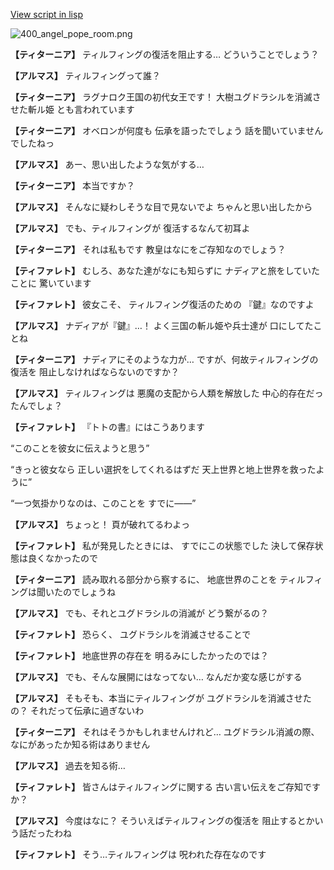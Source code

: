 [View script in lisp](../scripts/100502020.txt)

![400_angel_pope_room.png](../images/backgrounds/400_angel_pope_room.png)

**【ティターニア】**
ティルフィングの復活を阻止する…
どういうことでしょう？

**【アルマス】**
ティルフィングって誰？

**【ティターニア】**
ラグナロク王国の初代女王です！
大樹ユグドラシルを消滅させた斬ル姫
とも言われています

**【ティターニア】**
オベロンが何度も
伝承を語ったでしょう
話を聞いていませんでしたねっ

**【アルマス】**
あー、思い出したような気がする…

**【ティターニア】**
本当ですか？

**【アルマス】**
そんなに疑わしそうな目で見ないでよ
ちゃんと思い出したから

**【アルマス】**
でも、ティルフィングが
復活するなんて初耳よ

**【ティターニア】**
それは私もです
教皇はなにをご存知なのでしょう？

**【ティファレト】**
むしろ、あなた達がなにも知らずに
ナディアと旅をしていたことに
驚いています

**【ティファレト】**
彼女こそ、
ティルフィング復活のための
『鍵』なのですよ

**【アルマス】**
ナディアが『鍵』…！
よく三国の斬ル姫や兵士達が
口にしてたことね

**【ティターニア】**
ナディアにそのような力が…
ですが、何故ティルフィングの復活を
阻止しなければならないのですか？

**【アルマス】**
ティルフィングは
悪魔の支配から人類を解放した
中心的存在だったんでしょ？

**【ティファレト】**
『トトの書』にはこうあります

“このことを彼女に伝えようと思う”

“きっと彼女なら
正しい選択をしてくれるはずだ
天上世界と地上世界を救ったように”

“一つ気掛かりなのは、このことを
すでに――”

**【アルマス】**
ちょっと！
頁が破れてるわよっ

**【ティファレト】**
私が発見したときには、
すでにこの状態でした
決して保存状態は良くなかったので

**【ティターニア】**
読み取れる部分から察するに、
地底世界のことを
ティルフィングは聞いたのでしょうね

**【アルマス】**
でも、それとユグドラシルの消滅が
どう繋がるの？

**【ティファレト】**
恐らく、
ユグドラシルを消滅させることで

**【ティファレト】**
地底世界の存在を
明るみにしたかったのでは？

**【アルマス】**
でも、そんな展開にはなってない…
なんだか変な感じがする

**【アルマス】**
そもそも、本当にティルフィングが
ユグドラシルを消滅させたの？
それだって伝承に過ぎないわ

**【ティターニア】**
それはそうかもしれませんけれど…
ユグドラシル消滅の際、
なにがあったか知る術はありません

**【アルマス】**
過去を知る術…

**【ティファレト】**
皆さんはティルフィングに関する
古い言い伝えをご存知ですか？

**【アルマス】**
今度はなに？
そういえばティルフィングの復活を
阻止するとかいう話だったわね

**【ティファレト】**
そう…ティルフィングは
呪われた存在なのです